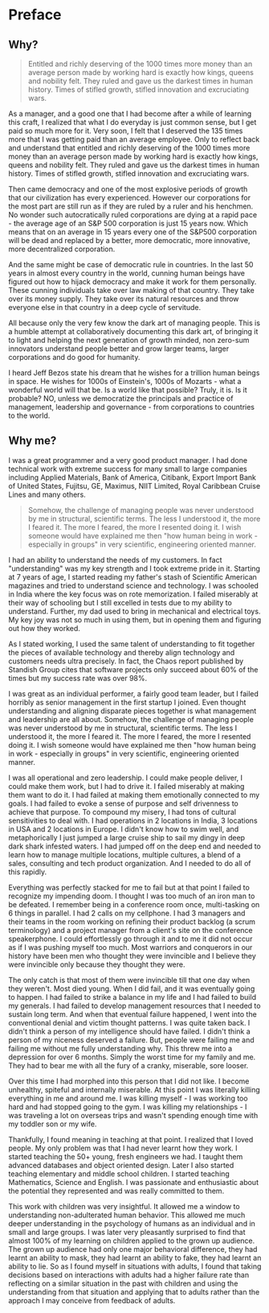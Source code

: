 # Preface

## Why?

>Entitled and richly deserving of the 1000 times more money than an average person made by working hard is exactly how kings, queens and nobility felt. They ruled and gave us the darkest times in human history. Times of stifled growth, stifled innovation and excruciating wars.

As a manager, and a good one that I had become after a while of learning this craft, I realized that what I do everyday is just common sense, but I get paid so much more for it. Very soon, I felt that I deserved the 135 times more that I was getting paid than an average employee. Only to reflect back and understand that  entitled and richly deserving of the 1000 times more money than an average person made by working hard is exactly how kings, queens and nobility felt. They ruled and gave us the darkest times in human history. Times of stifled growth, stifled innovation and excruciating wars.

Then came democracy and one of the most explosive periods of growth that our civilization has every experienced. However our corporations for the most part are still run as if they are ruled by a ruler and his henchmen. No wonder such autocratically ruled corporations are dying at a rapid pace - the average age of an S&P 500 corporation is just 15 years now. Which means that on an average in 15 years every one of the S&P500 corporation will be dead and replaced by a better, more democratic, more innovative, more decentralized corporation.

And the same might be case of democratic rule in countries. In the last 50 years in almost every country in the world, cunning human beings have figured out how to hijack democracy and make it work for them personally. These cunning individuals take over law making of that country. They take over its money supply. They take over its natural resources and throw everyone else in that country in a deep cycle of  servitude.

All because only the very few know the dark art of managing people. This is a humble attempt at collaboratively documenting this dark art, of bringing it to light and helping the next generation of growth minded, non zero-sum innovators understand people better and grow larger teams, larger corporations and do good for humanity.

I heard Jeff Bezos state his dream that he wishes for a trillion human beings in space. He wishes for 1000s of Einstein's, 1000s of Mozarts - what a wonderful world will that be. Is a world like that possible? Truly, it is. Is it probable? NO, unless we democratize the principals and practice of management, leadership and governance - from corporations to countries to the world.

## Why me?

I was a great programmer and a very good product manager. I had done technical work with extreme success for many small to large companies including Applied Materials, Bank of America, Citibank, Export Import Bank of United States, Fujitsu, GE, Maximus, NIIT Limited, Royal Caribbean Cruise Lines and many others.

> Somehow, the challenge of managing people was never understood by me in structural, scientific terms. The less I understood it, the more I feared it. The more I feared, the more I resented doing it. I wish someone would have explained me then "how human being in work - especially in groups" in very scientific, engineering oriented manner.

I had an ability to understand the needs of my customers. In fact "understanding" was my key strength and I took extreme pride in it. Starting at 7 years of age, I started reading my father's stash of Scientific American magazines and tried to understand science and technology. I was schooled in India where the key focus was on rote memorization. I failed miserably at their way of schooling but I still excelled in tests due to my ability to understand.  Further, my dad used to bring in mechanical and electrical toys. My key joy was not so much in using them, but in opening them and figuring out how they worked.

As I stated working, I used the same talent of understanding to fit together the pieces of available technology and thereby align technology and customers needs ultra precisely. In fact, the Chaos report published by Standish Group cites that software projects only succeed about 60% of the times but my success rate was over 98%.

I was great as an individual performer, a fairly good team leader, but I failed horribly as senior management in the first startup I joined. Even thought understanding and aligning disparate pieces together is what management and leadership are all about. Somehow, the challenge of managing people was never understood by me in structural, scientific terms. The less I understood it, the more I feared it. The more I feared, the more I resented doing it. I wish someone would have explained me then "how human being in work - especially in groups" in very scientific, engineering oriented manner.

I was all operational and zero leadership. I could make people deliver, I could make them work, but I had to drive it. I failed miserably at making them want to do it. I had failed at making them emotionally connected to my goals. I had failed to evoke a sense of purpose and self drivenness to achieve that purpose. To compound my misery, I had tons of cultural sensitivities to deal with. I had operations in 2 locations in India, 3 locations in USA and 2 locations in Europe. I didn't know how to swim well, and metaphorically I just jumped a large cruise ship to sail my dingy in deep dark shark infested waters. I had jumped off on the deep end and needed to learn how to manage multiple locations, multiple cultures, a blend of a sales, consulting and tech product organization. And I needed to do all of this rapidly.

Everything was perfectly stacked for me to fail but at that point I failed to recognize my impending doom. I thought I was too much of an iron man to be defeated. I remember being in a conference room once, multi-tasking on 6 things in parallel. I had 2 calls on my cellphone. I had 3 managers and their teams in the room working on refining their product backlog (a scrum terminology) and a project manager from a client's site on the conference speakerphone. I could effortlessly go through it and to me it did not occur as if I was pushing myself too much. Most warriors and conquerors in our history have been men who thought they were invincible and I believe they were invincible only because they thought they were.

The only catch is that most of them were invincible till that one day when they weren't. Most died young. When I did fail, and it was eventually going to happen.  I had failed to strike a balance in my life and I had failed to build my generals. I had failed to develop management resources that I needed to sustain long term. And when that eventual failure happened, I went into the  conventional denial and victim thought patterns. I was quite taken back. I didn't think a person of my intelligence should have failed. I didn't think a person of my niceness deserved a failure. But, people were failing me and failing me without me fully understanding why. This threw me into a depression for over 6 months. Simply the worst time for my family and me. They had to bear me with all the fury of a cranky, miserable, sore looser.

Over this time I had  morphed into this person that I did not like. I become unhealthy, spiteful and internally miserable. At this point I was literally killing everything in me and around me. I was killing myself - I was working too hard and had stopped going to the gym. I was killing my relationships - I was traveling a lot on overseas trips and wasn't spending enough time with my toddler son or my wife.

Thankfully, I found meaning in teaching at that point. I realized that I loved people. My only problem was that I had never learnt how they work. I started teaching the 50+ young, fresh engineers we had. I taught them advanced databases and object oriented design. Later I also started teaching elementary and middle school children. I started teaching Mathematics, Science and English. I was passionate and enthusiastic about the potential they represented and was really committed to them.

This work with children was very insightful. It allowed me a window to understanding non-adulterated human behavior. This allowed me much deeper understanding in the psychology of humans as an individual and in small and large groups. I was later very pleasantly surprised to find that almost 100% of my learning on children applied to the grown up audience. The grown up audience had only one major behavioral difference, they had learnt an ability to mask, they had learnt an ability to fake, they had learnt an ability to lie. So as I found myself in situations with adults, I found that taking decisions based on interactions with adults had a higher failure rate than reflecting on a similar situation in the past with children and using the understanding from that situation and applying that to adults rather than the approach I may conceive from feedback of adults.
